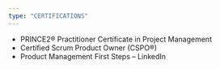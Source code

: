 ```yaml
---
type: "CERTIFICATIONS"
---
```


* PRINCE2® Practitioner Certificate in Project Management
* Certified Scrum Product Owner (CSPO®)
* Product Management First Steps – LinkedIn 
